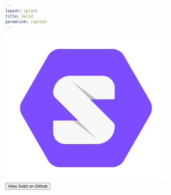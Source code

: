 ```yaml
---
layout: splash
title: Solid
permalink: /splash
---
```


<div class="splash">
  <div class="container">
    <img src="/assets/img/solid-emblem.svg" alt="solid emblem" />
    <button class="primary">
      <i class="fab fa-github"></i>
      View Solid on Github
    </button>
  </div>
</div>

